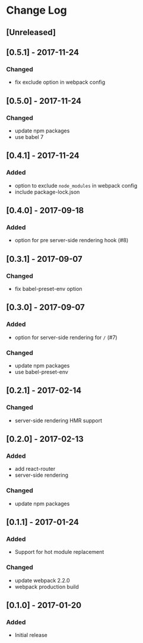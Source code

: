# Change Log

## [Unreleased]

## [0.5.1] - 2017-11-24
### Changed
- fix exclude option in webpack config

## [0.5.0] - 2017-11-24
### Changed
- update npm packages
- use babel 7

## [0.4.1] - 2017-11-24
### Added
- option to exclude `node_modules` in webpack config
- include package-lock.json

## [0.4.0] - 2017-09-18
### Added
- option for pre server-side rendering hook (#8)

## [0.3.1] - 2017-09-07
### Changed
- fix babel-preset-env option

## [0.3.0] - 2017-09-07
### Added
- option for server-side rendering for `/` (#7)

### Changed
- update npm packages
- use babel-preset-env

## [0.2.1] - 2017-02-14
### Changed
- server-side rendering HMR support

## [0.2.0] - 2017-02-13
### Added
- add react-router
- server-side rendering

### Changed
- update npm packages

## [0.1.1] - 2017-01-24
### Added
- Support for hot module replacement

### Changed
- update webpack 2.2.0
- webpack production build

## [0.1.0] - 2017-01-20
### Added
- Initial release
